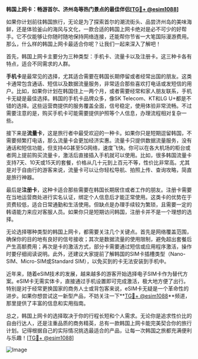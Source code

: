 **韩国上网卡：畅游首尔、济州岛等热门景点的最佳伴侣[[TG💪+ @esim1088](https://t.me/s/esim1088)]**

如果你计划前往韩国旅行，无论是为了探索首尔的潮流街头、品尝济州岛的美味海鲜，还是体验釜山的海风与文化，一款合适的韩国上网卡绝对是必不可少的好帮手。它不仅能够让你随时随地保持网络连接，还能帮你节省一大笔国际漫游费用。那么，什么样的韩国上网卡最适合你呢？让我们一起来深入了解吧！

首先，韩国上网卡主要分为三种类型：手机卡、流量卡以及注册卡。这三种卡各有特点，适合不同需求的人群。

**手机卡**是最常见的选择，尤其适合需要在韩国长期停留或者经常出国的朋友。这类卡通常包含通话、短信以及数据流量服务，非常适合那些喜欢打电话或发短信的用户。比如，如果你计划在韩国住上一两个月，或者需要经常和家人朋友联系，手机卡无疑是最佳选择。韩国的手机卡品牌众多，像SK Telecom、KT和LG U+都是不错的选择。这些运营商提供的服务覆盖全面，信号稳定，使用体验非常流畅。不过需要注意的是，购买手机卡可能需要提供护照等个人信息，办理流程相对复杂一些。

接下来是**流量卡**，这是旅行者中最受欢迎的一种卡。如果你只是短期逗留韩国，不需要频繁打电话，那么流量卡会更加经济实惠。流量卡只提供数据流量服务，没有通话和短信功能，但支持4G甚至5G网络，速度飞快。你可以在各大机场的柜台或者网上提前购买流量卡，激活后直接插入手机就可以使用。比如，很多韩国流量卡支持7天、10天或15天的套餐，价格从几十元到上百元不等，性价比非常高。尤其是对于自由行的游客来说，流量卡可以让你轻松导航、拍照上传、查询攻略，简直是旅行神器。

最后是**注册卡**，这种卡适合那些需要在韩国长期居住或者工作的朋友。注册卡需要在当地运营商处进行实名认证，绑定个人信息后才能正常使用。这类卡的优势在于资费较低，适合日常通勤和生活使用。但缺点是办理手续较为繁琐，且需要一定的韩语能力来应对客服人员。如果你只是短期访问韩国，注册卡并不是一个理想的选择。

无论选择哪种类型的韩国上网卡，都需要关注几个关键点。首先是网络覆盖范围，确保你的目的地有良好的信号接收；其次是数据流量的使用限制，避免超出套餐后产生高额费用；再次是卡的激活方式，部分卡需要通过短信或应用程序激活，操作时要仔细阅读说明。此外，还建议大家提前了解韩国的SIM卡插槽类型（Nano-SIM、Micro-SIM或Standard SIM），以免买到的卡无法安装到手机中。

近年来，随着eSIM技术的发展，越来越多的游客开始选择电子SIM卡作为替代方案。eSIM卡无需实体卡，直接通过手机设置即可完成激活，极大地方便了出行。特别是对于经常更换国家的商务人士或背包客来说，eSIM卡无疑是一个革命性的进步。如果你想尝试这一新型产品，不妨关注一下**[TG💪+ @esim1088](https://t.me/s/esim1088)**频道，那里提供了丰富的信息和实用指南。

总之，韩国上网卡的选择取决于你的行程长短和个人需求。无论你是追求性价比的自由行达人，还是注重品质的商务精英，总有一款韩国上网卡能完美契合你的旅行计划。记得根据自己的实际情况挑选最适合的产品，让每一次韩国之旅都充满便利与乐趣！[[TG💪+ @esim1088](https://t.me/s/esim1088)] 

![Image](https://i.postimg.cc/4NQfJmqS/Snipaste-2025-05-13-00-14-12.png)